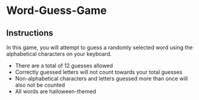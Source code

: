 # Word-Guess-Game

## Instructions
In this game, you will attempt to guess a randomly selected word using the alphabetical characters on your keyboard. 

* There are a total of 12 guesses allowed
* Correctly guessed letters will not count towards your total guesses
* Non-alphabetical characters and letters guessed more than once will also not be counted
* All words are halloween-themed
